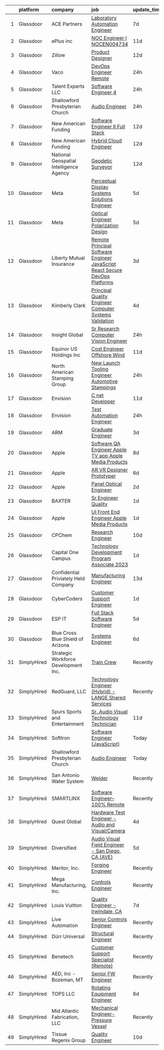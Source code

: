

|    | platform    | company                                 | job                                                                                                                                                                                                                                                                                                                                                                                                                                                                                                                                                                                                                                                                                                                                                                                                                                                                                                                                                                                                                                                                                                                                                                                                                                                                                                                                                                                                                                                                                                                                                                           | update_time   | location                    |
|---:|:------------|:----------------------------------------|:------------------------------------------------------------------------------------------------------------------------------------------------------------------------------------------------------------------------------------------------------------------------------------------------------------------------------------------------------------------------------------------------------------------------------------------------------------------------------------------------------------------------------------------------------------------------------------------------------------------------------------------------------------------------------------------------------------------------------------------------------------------------------------------------------------------------------------------------------------------------------------------------------------------------------------------------------------------------------------------------------------------------------------------------------------------------------------------------------------------------------------------------------------------------------------------------------------------------------------------------------------------------------------------------------------------------------------------------------------------------------------------------------------------------------------------------------------------------------------------------------------------------------------------------------------------------------|:--------------|:----------------------------|
|  1 | Glassdoor   | ACE Partners                            | [Laboratory Automation Engineer](https://www.glassdoor.com/partner/jobListing.htm?pos=103&ao=1110586&s=58&guid=0000018335bbcb1f9dcb62621eee1c95&src=GD_JOB_AD&t=SR&vt=w&ea=1&cs=1_e41ec116&cb=1663053843665&jobListingId=1008118432869&cpc=663B5FE45D73772E&jrtk=3-0-1gcqrniqlk26q801-1gcqrnir5ghpa800-652232bdc68f173f--6NYlbfkN0ByNdR6lR5vInkMqW9PARJ6PF3Zoox9TiDJ9pL5aH1Wos5x1GM2VbCIKGnz0RoNfDqlWyXl9LGI9vwy7gxCs_LLdZusVkGrclSH0xyfXqal5_2hd21Z0ElCXOdZhyIi92q-kwUtiUY8hyKzEHXsTKSBRur4iZIcq9xdPbnWPKb0U7JaaxMOGnqrz0ld5u-bNiMJnU5lJI0jY84KQMBmHXlRcjJRhHzKEtRXSLNA6q1XyF2IvrfeMi8xpXN_A1BXp_25_Z3c87I2_yU6IIyOThV6_U6rmXPgMUs7y3BUCmk-cMJ_9Bl7RD492B9wSpwIptueOt1vGF5XzgimXkoNZKixyywx6XZPaUBN3uZuKewrjScCX8ovZDEFu-ie6VvNmNL1pIrW63sECy_OeybU6iUbYkfu2ZrFa1MUVedoKATjhB9oSQH_wrgIvhEdLo9i-dbwfTAU5Bug0IWKBqUb4K7VX_PgPuobrKtJfcL09y8RtDQrmmYNrGMOa8bgZohtBItFJR9FlHKs88cf5E_MGIVo)                                                                                                                                                                                                                                                                                                                                                                                                                                                                                                                                                                                                                                                                                     | 7d            | Middlesex, NJ               |
|  2 | Glassdoor   | ePlus inc                               | [NOC Engineer I   NOCEN004734](https://www.glassdoor.com/partner/jobListing.htm?pos=113&ao=1110586&s=58&guid=0000018335bbcb1f9dcb62621eee1c95&src=GD_JOB_AD&t=SR&vt=w&ea=1&cs=1_fcfbced0&cb=1663053843666&jobListingId=1008111393625&cpc=B076152010A3B66C&jrtk=3-0-1gcqrniqlk26q801-1gcqrnir5ghpa800-e62d58807affaec6--6NYlbfkN0B4q5ZfxtiYuHthRCrlNTaH3IgnRrb9iipLWN6eJD-7mZ_ik5fnnuNKhefJl6Hd361zlzf3QU9X6UiejdtsDhHShDiU1BZUW5A5RytRO4Ps3aKSwP3ZX7mBv3DvFTX_OuAv4cDBlZjjgLh0-7ix2jL-GRLng5TzsR9jFJZu558b7uMIYjus-rx0hupQzSFmDW-J7hIQBeePDpkMaK6Xg2VEKQxUTnYxflAQYdA3X2QFASz34TX8LNhSWep08VQ-9cKFb-q3K5I64DI2mI-5OvIyOfLNV9XBcV0Lbn1EOVmTYeqMgq_9E5QB9g_p_qAtJRXHbSuWuBoBsDk4A5oZMFMVj6OVKOEQxqYuNJC-CYnQVpUOl39Eh8874_jKBWqd1npDbIG8ru_pNRWVpbBHq13GYGwnUOfVxPYPhr-rCowqnVXu1YWNoUAz2MFJOM1r9rHNneBUKzzToPTrX41M0g6kOX3xK_Z9Y-HR4jIIE_aMNATY09AQkqrOa7_GXTMCuhI56ZbhJ1qG-tYnnanrYZCwsoWQAc4uiG4%3D)                                                                                                                                                                                                                                                                                                                                                                                                                                                                                                                                                                                                                                                                         | 11d           | Remote                      |
|  3 | Glassdoor   | Zillow                                  | [Product Designer](https://www.glassdoor.com/partner/jobListing.htm?pos=116&ao=1110586&s=58&guid=0000018335bbcb1f9dcb62621eee1c95&src=GD_JOB_AD&t=SR&vt=w&cs=1_b7b40255&cb=1663053843666&jobListingId=1008105734825&cpc=3BA4CE39D5B5DEF5&jrtk=3-0-1gcqrniqlk26q801-1gcqrnir5ghpa800-923d093315a463c1--6NYlbfkN0ANMurRYyPEXg08u6OamUd1Mvhk-zhFSGYIZgoJR86UvYL2v6MoUqae-sD5DnU21vqzMUfcrlxXldGlpvZ_A9LcSbv7fieDI5Q_e0eCDabZQJSfXOKXU7HhyZwRBWFH68mW2QkyUBY-1UqPK4A2Y0SDj9Q6XtG2RXC_FvaVnw66ZkrTkUrVSK7ZsJN-wDGhv6sVcgbgIIbJOvA4JKSu-supYSpC0es6sz-BU8HjSrMBvlXy9g1wkjkrEhGetPay_UPkA5cfVqJCUOIJvfV0BwG8KsOPis2ZG0hdRHwItYB5ViB2ridkSpfP9KCWugw4H3eNnVwz45Qxd2uP5PvDoJpoUJMBpTTNrlSUmOcQXY5gbon8KmvMASDbF07Uzvo7dD0vivRTfzHRlk0nFC2z8GLHuaXlKwB6282eCCOzDBwxOGiuRH3eJd0v6x_MrH-w8nfeKQRG9XrhfWTRLB3Eivs-F0XE33wr2ZkP3w1sJy4O8zv0uHNw4IRisDhM_0ACwdhXhsor-SbGp6q5nH-DbsrRwNsfks9vkJxGNiJxllE6mG-TDBIQrd8BFE7mX36G0Zd5wObxgvb9b1ujsgRlqJCJiAsKI4n-M1jJHOTrKKWfWqvnqE1HO0A_Qm8Lz0EE_xn7B5cDnSH4jRecueVtkBXG9IWb-GH62NWpuUwCdJlv_7Q2GbCeALsO0zPhN4YRs-zAZFY8XfhyAaMjkeanxYK5KDn7QZVByKjD05hPDWwRP4LsOQB-fq8zwwoeW9oe9WArEKzYF8yjmUBrohpQe433XOI9of6ijPG_sFGOp1IOBUf9BwnHSOh37BNU6K7LTs86vOn21LAw-LXY-_lm3lzEKq7d_KdHtmCKESLCNzGgMO81y2UAoDWCwBjB3xjc0mM%3D)                                                                                                                                                                                                                                                                                                                          | 12d           | Remote                      |
|  4 | Glassdoor   | Vaco                                    | [DevOps Engineer   Remote](https://www.glassdoor.com/partner/jobListing.htm?pos=127&ao=1110586&s=58&guid=0000018335bbcb1f9dcb62621eee1c95&src=GD_JOB_AD&t=SR&vt=w&ea=1&cs=1_48f68ada&cb=1663053843667&jobListingId=1008135345031&cpc=47CFDC01B3F81FAC&jrtk=3-0-1gcqrniqlk26q801-1gcqrnir5ghpa800-240f319fa8ac49e7--6NYlbfkN0D_sybMACCpf9B-677oK5j6rPldVB6BlrVvFjO_o-GJZbzuF-qh4PxErFUqfUsv_6unsUlNO7O0NodHI5eF6VmYgBxFTnON0btWfo6lkYF-8AJ0Itfpl2WzrRHKtHLmTKWYr0vxBWy7012BdlNZhO-7diwADDTin00jUXpIX7a-Pmbm5ODQSekDUmSzZuwinfbBKD7MII05uYdlJhHkRdaom4kBDiwOrDFyYautvCk5tV7AdC_sbXB71MJvppwSyRN98t81-QyJDwURrNqP8XDgRYRwVjVQaXlbO1XyIMtoy4Qxl8W-Q67VGlw3_otJPLeZwKgEI10pzkfeSzCzNg4LtOmp215NtKRHnFrlooKL9u1r9ILxnzDrjEvJAm8Hh5b7DVzlshyJUrfRsxJZ_Vto5TTZc8WFGQArQqbWGIVLjsPW8T95jMJ5KFyNMv86hE2lPjOMFAbbald6R0ZV0sNJ2otCVKTU0TMnYHe8oQo4mVx8vEch2WWvdAoUBHjKqvHIKRoGanF6hAg2_ueu2Yh2y7MFm3Q77wa2hn3cVnnoYQ%3D%3D)                                                                                                                                                                                                                                                                                                                                                                                                                                                                                                                                                                                                                                                               | 24h           | Remote                      |
|  5 | Glassdoor   | Talent Experts LLC                      | [Software Engineer 4](https://www.glassdoor.com/partner/jobListing.htm?pos=102&ao=1110586&s=58&guid=0000018335bbcb1f9dcb62621eee1c95&src=GD_JOB_AD&t=SR&vt=w&ea=1&cs=1_a25d2ecc&cb=1663053843664&jobListingId=1008134167488&cpc=B6E9EE473EF69035&jrtk=3-0-1gcqrniqlk26q801-1gcqrnir5ghpa800-f55f5ec6684b3bd3--6NYlbfkN0APToHrk7ILONyRglvlT3LJMO76dZGJsKlG8WQjsY8CqzJJDeCOMXQiMmhBodGTpJyjRD408nbRL1nAF-JrrKFe6dmAiou0uVKK70dHZgl8aRe7WxONW7Y4yeoV-VHBwaTYmMWQmYA_E9wqFRZ-hqeLnY-swB7yhtcE4L0kPc93NFHeimL-fPu1GrgmBSoJ39u6FGqpHZ4PoW0RXxGSUM2K6tWxYAQK31s7JoshIMhKC3QE3jLhcSgvlZT1PbpcqsDIDLkKNf71crmD2KmuYZolqzn0HyJzAPE2I91G21U9J4zsxrv_6PntE-ZGHYrEtEMZByvYHuQOjxXI-02y7jXew19t-J1_BvoI6r_9rwRuiliq0ZD3Nokly-rIibygeFVg5DhilENyRyP_Z1u1JS_kji_XjnA_WLpmUI51b--efhATEqpCR6L-Wgsmbfx1XOBdqbfvzLQoVrJJ-v-VzxZxXWtEcBnx_KoM55DSXWXhepfBEIIkzpbxczXCAzoSUgIKcbIZXMf7Mw%3D%3D)                                                                                                                                                                                                                                                                                                                                                                                                                                                                                                                                                                                                                                                                                                    | 24h           | San Diego, CA               |
|  6 | Glassdoor   | Shallowford Presbyterian Church         | [Audio Engineer](https://www.glassdoor.com/partner/jobListing.htm?pos=105&ao=1110586&s=58&guid=0000018335bbcb1f9dcb62621eee1c95&src=GD_JOB_AD&t=SR&vt=w&ea=1&cs=1_3ef6d462&cb=1663053843665&jobListingId=1008134531287&cpc=9EDA28EADF1DF7F0&jrtk=3-0-1gcqrniqlk26q801-1gcqrnir5ghpa800-b53b58c5e47087b6--6NYlbfkN0BHIfC1zsKGIu0R3teaIu8liT7fbRNLaQeDQfcPJweUKxynNxS1I3QA32w3yfAT5RMl-Lax2ouqDgbmOdTchXuUAFmeDt8Kz7bT8yvklAohdNG00KaatpXM6W_Bi7HNKIY6twU95T32kIIHmn7GwsqzGCaxtUAcMvlYmObcO74SCo9NoYBKzyWKIqKJ-g5C5X2fyfTnhpUNTcQehh9nsmIpuyuuxq3PgYn9k9wJ_BWaVAieRYUL7lpkQ9epAIM_FYrMKSEnNrcFUFJ54TFZ7oUOlvtfiU4ZdPq0ZBExqcv5vl0VFLcpN6KlhADaWeGm11JFxcOBHYGMgSJar_gc_ebVnCNb4WyCaj6txtzRVOsUoRIsM4qHCnNV_vBCgt2BMLCwe3qvfXJw5YC1Tv9wCA9zNixI1SCfX3GBMGnfKE3EertlZesPaf4nkUxqW2Yqsyu4PixIZKwEbIK38qQC7jp_1TBWLd2ly7z4AToxXxBAxEeItQN7gxqkH6nKI9GCenc78wqFkpS8yg%3D%3D)                                                                                                                                                                                                                                                                                                                                                                                                                                                                                                                                                                                                                                                                                                         | 24h           | Atlanta, GA                 |
|  7 | Glassdoor   | New American Funding                    | [Software Engineer II  Full Stack ](https://www.glassdoor.com/partner/jobListing.htm?pos=122&ao=1110586&s=58&guid=0000018335bbcb1f9dcb62621eee1c95&src=GD_JOB_AD&t=SR&vt=w&ea=1&cs=1_4388626b&cb=1663053843666&jobListingId=1008106978703&cpc=654405A9B1E0A9F5&jrtk=3-0-1gcqrniqlk26q801-1gcqrnir5ghpa800-459ebf586bad6166--6NYlbfkN0C2BFb7Ub2YUp4strrym9V3pWtjyRKtgHKt_kMzkewmGGJEved23y_kY-GSZp2akmMMWHLFtHuVRvSngsgt9YiAbdcJxOBd3w7DhU5BLRrlC6r0QSUmmPlV_SSYrEU8SCUe5I1SQPe-u20ZNe3xL1SeHYHSvXnDuEFQLhWJXN7Y0JMMVjq-wyKZIJDUwPp5QykBAza1p-OM0F8OB8BlMLq0LvhRr_d5CwQhu7K9VdhizZ3BR0u5lHyP3TtxDf5Wq4_YFNbuFeDZGh_tStDF_20-28Sv4JdgAD5h83OJIpxcPBYE88Grri5XEjrLPBVR56DKOOSPlnWrHKvDD4C83D-Yy3uaOEm0piidPBSuio1VXouc06COog8l1nuDA0lE9xQCue1KtcWXz5elfKTNA_tF5tVa1NEcRE0I-doYUmKJdljJr48Yt2gdf-x2GZ8SRriOPNzWQwlXhuQt6TWpji9OcB72zq7I5dZg9JE8YCEP5AMlnkQ821_f5i-FTXUujS3T-wQJpj-1BQ%3D%3D)                                                                                                                                                                                                                                                                                                                                                                                                                                                                                                                                                                                                                                                                                      | 12d           | Remote                      |
|  8 | Glassdoor   | New American Funding                    | [Hybrid Cloud Engineer](https://www.glassdoor.com/partner/jobListing.htm?pos=121&ao=1110586&s=58&guid=0000018335bbcb1f9dcb62621eee1c95&src=GD_JOB_AD&t=SR&vt=w&ea=1&cs=1_6574e058&cb=1663053843666&jobListingId=1008106964377&cpc=2CAED5C921A5F994&jrtk=3-0-1gcqrniqlk26q801-1gcqrnir5ghpa800-88cc21af0456e4a9--6NYlbfkN0C2BFb7Ub2YUp4strrym9V3pWtjyRKtgHKt_kMzkewmGGJEved23y_kY-GSZp2akmMwsseQzAReKnpbhHzyLnerRqCxRIJZiZu5TNKwi9Qv7ckEg_sF9j9sLJnbzjVbXD8IWxogWbNmZbxzqNDrCbiRhJPrEGxAO-sZHrkv0qFZ_4IV49R2oRSw_vrs-YrkjJO9P0TKggYqT_p_kMsk-sBbCxE5LMCLFWrgSWGGJIR-BEIcNfEk-MQX4ZxxP2UVT2jhe2WJNm9GQ-CurdLLehxYzj8VTYe5P2yczBfQtOsBXM93Lb3fXi0_W7Q_49eWMqbUe0QdWKvrUoY84lfxdGn0MhCLleObOne1MV76EC4sGBaiQHxkeGZBe6a7TjYdkB2o5RtOYYcGJN_W9dBtf7fL9kyKA5QejAy_j2Z0x7qxgMPpFqrmyGbciS5YEFXtFiRZxjCJY8JP9VbSiku3--hsWrbLyozZDyPDA42bLtgsCCgmwEMJQW5s0sZ3AYl4IVA%3D)                                                                                                                                                                                                                                                                                                                                                                                                                                                                                                                                                                                                                                                                                                                | 12d           | Remote                      |
|  9 | Glassdoor   | National Geospatial Intelligence Agency | [Geodetic Surveyor](https://www.glassdoor.com/partner/jobListing.htm?pos=106&ao=1110586&s=58&guid=0000018335bbcb1f9dcb62621eee1c95&src=GD_JOB_AD&t=SR&vt=w&cs=1_49d2eb6f&cb=1663053843665&jobListingId=1008105862411&cpc=AB6E7ED505984E67&jrtk=3-0-1gcqrniqlk26q801-1gcqrnir5ghpa800-a22b6bb25266de0b--6NYlbfkN0DV4VMfmBJI2fADxaSmO4APG19pQrP8HAfsIrAnoAIqcE_rNq7i6_LcOkQ9cOCbeF5cRvZfs5Va6AMvw6H6hQ6plovguo91NVvucUQRddPzmIh5AUUQfXGaPVqHDrkmifU2xsMijZ_iCLlw4zmxSdKITrUlZUJKPFpqU8W-Fn6ODe87w954FExzqpiL1UyFOFTBd-p6wBzzr6SqcXinQO9W10UhHe5PiNU47aHiiLDangzYvc6P7BD77FqpGguWMh4oIqhhUw1Uq8_nxeC287ZbWEFXD6nEYDrLFaYOJ8e0OjrJHJmsr-L5dfdPzpUoIqZ4zjSKZ3rvrPlpn5xCfl_YtaesKwCfVZhgGWVuB3BjxtE7QV3A-fmVxZTPPfd4DPwafSnf1YlsObRw-g8EUhexe9oZGSlWeXn9EEANnuN59gCoZRPql0uGxbg4B3e-3Jj6iODz-kc8Y0NHyUlIWECXPGmwM9ic533UBqjEieyci0Pc-cVFPMB3mlffxRxjJBS81d7KgCPDPQ%3D%3D)                                                                                                                                                                                                                                                                                                                                                                                                                                                                                                                                                                                                                                                                                                           | 12d           | Saint Louis, MO             |
| 10 | Glassdoor   | Meta                                    | [Perceptual Display   Systems Solutions Engineer](https://www.glassdoor.com/partner/jobListing.htm?pos=115&ao=1110586&s=58&guid=0000018335bbcb1f9dcb62621eee1c95&src=GD_JOB_AD&t=SR&vt=w&cs=1_022af833&cb=1663053843666&jobListingId=1008123412105&cpc=444700D72F2ECBCE&jrtk=3-0-1gcqrniqlk26q801-1gcqrnir5ghpa800-c84d6e18566ff2f4--6NYlbfkN0DYl4UJW4r1Vl7FEn6T9F-rD9lpC-0oMJVSiWjK_MGUd8e8cHXcpv6KPyjLHZEfqkVogC66cl0Kf18LneGR-Ux-08AZIU7OH4DGBBrMpCkT7-IS1QwZ1w2z-8NyYYzJ_rRkOa2qCAbwffSXbta5-YWC_tFtZFCnZbI89YZBv12QPzkuUCZ_Fn5qnO0whWHyrHpqDLqxAZYJ4c7ndZkCrHnHEfG4l-zKJaDXqvhD9tsxuheOSlYeJKZSV9f8ZvvzqWJz5RdBNRdWuhrqFrt-8d0m2-k5intYIxsUKoZyTNGr9jucK5e5PG8VhtgMxy3mvAK5KRFdQ9SEawRqj4GEAEcGHLL9H8B-DCdsOobFCamHF6Q-NMT59b-XYiGCtc6cMc4bf2InApS8SNLpviuQKF4h7-b93X_gF2rlErWyhm10hQd9HUw1ZXZp3pnhdig0N216-McTXZsm3hGLXEffJzi4kxLa2N_lATbQP2_lhXjWEIoH4PC3JCshxRcIzJ1vR8Oz9KypsyYM39OkIolJI-DQ2nwS1c4V0UkHwy-loHkX9hl7hfjZlBP6mHqGew-iyMZbdo2DIF2L8Ac19JVTIORzUTJ76_uX186HXazpIE1L68BETt0JNY6c6nUCfALsS-s1cNvIZTox_bGsUkDHumDZVqmINv-Z9X9Ji3X6ArCqMAsFTdI1i6FwDCB5MmoKvU5cDNIsUk40gGn24nQ2zVuQB_e0wntIyCBByy25fpZvOtnaxxIeATYdjhNEgR_BeNS46Ph041LQVNponD8u7pr2wshwV2u1dbsMVq-3LYeX1ihckQDtWCM6N8zVDkktc953lLTNRfIotYz14EmY3RO1GMmriNtcyivoIIWQ_m22qfTjQoRs0HMTh_RpEfnKvWS8oRj7OhLSGlT7O5xVgXZQ1igX4l_YypIDtfe7wedWpatVDUVxmH6Ag7yBTRqPai-dHYvZA89-7kxzMBkR2JJ2TOw_2bDTFuHpDtA5rV9zQU-VaURrHlCSAADM5yIJdMJHqbKpwdo9KoKat53wXS58AHXP1SinVMzB8t-vPmhjwZhJrLC_Hk67_pRCINdUSUg%3D)                                                                                           | 5d            | Redmond, WA                 |
| 11 | Glassdoor   | Meta                                    | [Optical Engineer   Polarization Design](https://www.glassdoor.com/partner/jobListing.htm?pos=112&ao=1110586&s=58&guid=0000018335bbcb1f9dcb62621eee1c95&src=GD_JOB_AD&t=SR&vt=w&cs=1_e45610fa&cb=1663053843665&jobListingId=1008124635623&cpc=F583A5AE0DDDFE3A&jrtk=3-0-1gcqrniqlk26q801-1gcqrnir5ghpa800-ea555e5c1bbaf5b2--6NYlbfkN0DYl4UJW4r1Vl7FEn6T9F-rD9lpC-0oMJVSiWjK_MGUd8e8cHXcpv6KPyjLHZEfqkWDJ-rd2ECtM1e4tNc4kUWUrfZ6Rs2gvZ6mGEtRh1i7_XPpiR_KvJ7F3lCN1FxWaidqWdXHR490vLbFCvla3wZtdAThktYa75BMbzh2A3sbqVtWNulb84IvaIhqbeG62v05atPJqiPo4j1TkhtuOxpskww6Ut3Iw92oLkVFEPLN7Ij-maPQyX8TM4GB865kqWFjnyY8NQQ5WG1DY7NcLknWZLlGDbKFkLPZu1h--NpekZ36GhCwMbUBkN_9aAqKLLZEARYtkEM3vfy-Q1aAr6F5tzLmyuoKCx9QBJD8W9ueCHArgjtcj8opYitf5RbgybIk3orBe_MUHfL5Z-VJn0hkZVJc53DDYTeYCGvBzpiq47Gt7F1USQ3XEx3aZpOp1B_MNq9sg4qhKYjQRgqSf7bJp9DJEMIA6Cms53eLKgQPFMR0Ci-bGeQoHPIijuZP_j7TpyC-Vs_ezkmAXtzUjg9vKMS7c_RIKPRSzgVSxD1TkO_mlfRnIhgtYeOW_IpV3gVANEtiMH2ron1QKMl0FawTDoAGAdarzRVW1rVRQfJrPijvjtUga0qYa7IrJg1tQqb8iz1nQJ2HiG1KiTer2lYQA2D6Efaa6tLFzsqsl6RFPB6TmwW4pEJdrr4gB-dib9lDs8SatyvlftDqAVpHojqIJFpq3KY-Wy_LBihPUBAFg3aOAjUOn7OTnixG_DcZDM7cGQ0RQ0LlMy9BRuC1aGBoGtii_Vs5xGPFPHLiALOAR2is2xXTE_25LnNEEyi2X_OgiDQWf3c4g2PCFEtGKqeeOnszVXZiVj1ShlKRbVPlo762dBS7CUYg6lHhPsjZSb5fNXeZcX3HE10MO09hCyZKUo9vPKV9lO96AfGxn5OMPGywMewlKJP_VKfIpGzNj1eA2A50Mvg6EDWgulr44eqe4Zu3AlzlAUymOxEuhVgXWHeegPsk4FRGlPUebQpUUZc34lR7icyY9AiLn6dFETJnj3NMHAy9JxbZQgiH1GpLlaiO8uM0xrq9JNTg_tEVK8o%3D)                                                                                                    | 5d            | Denver, CO                  |
| 12 | Glassdoor   | Liberty Mutual Insurance                | [Remote Principal Software Engineer  JavaScript React   Secure DevOps Platforms](https://www.glassdoor.com/partner/jobListing.htm?pos=108&ao=1110586&s=58&guid=0000018335bbcb1f9dcb62621eee1c95&src=GD_JOB_AD&t=SR&vt=w&cs=1_2dce9b0e&cb=1663053843665&jobListingId=1008129949426&cpc=9C938E8DE9AD6C02&jrtk=3-0-1gcqrniqlk26q801-1gcqrnir5ghpa800-f88b8e3a1b34a689--6NYlbfkN0D19kSVUiNzG2UWy1lRGehFMusHrHGUl8ru40ax50wmt7DArby_x8vsKPea1Au2d2T1zZFDcLe-8ZJH6WDicFQJkV95j-HyPB1ppUnEfvFm21enJkbecBLfL3KlibtweKGRVl1rBtTlHFU4gNFmxacXI5AUEetS_XTg-D35u-F5BWOyHr02q2DgUOAoWnoxP5CzksRWQ9D7AF-xfQaUQ1ybHAh4QeIiTIDIp27zhZcDpOmJ4ruLC233FsjPUUzx_YdojiO0qjEiwXXUTg1g6Z4oaR_mFPFo1JanvTTkrlAMztqgWKU7D1GhuU0hK3ML7VH3idJ7eE6NSozThCWSBs3Ucl6WDbn8c7kRwSDy62njj0etrk8j3bOGp03MOxONzQ-je4j3YX-i-sRLQoFtq58AL2hdPVBVFNzoW4K3sPBTnYT6h-65O6xz5ryk5_Rvmnv_8m2zl6jcNDbOa4iLEhpqqmyWArLecLOD0rYsHHtDXYT83hQScUrjdfHomaClMoWioJSZngJ-f2_oDADIYGo5nXWonmYqeYRBe_r-cFa1FjF1sSsA0BFEepwxCQVNn97FkKMRmh2GRhj-wK1hz0dTzXIz6mrD2M68RoDU0qmhhuYeJCVz1n5IOE2KRG4RKE_p9zRCIETNiWg8Dm7buT1uzoXkWlY3YKrD80NHdNdfmYT5co831X3mNKhPq_8KufdtpH5RiJ79L9_iRDkU-Xxi)                                                                                                                                                                                                                                                                                                                                                                                                                                          | 3d            | Portsmouth, NH              |
| 13 | Glassdoor   | Kimberly Clark                          | [Principal Quality Engineer  Computer Systems Validation](https://www.glassdoor.com/partner/jobListing.htm?pos=119&ao=1110586&s=58&guid=0000018335bbcb1f9dcb62621eee1c95&src=GD_JOB_AD&t=SR&vt=w&cs=1_174f2759&cb=1663053843666&jobListingId=1008125925068&cpc=AC285F3A3ECA6BB0&jrtk=3-0-1gcqrniqlk26q801-1gcqrnir5ghpa800-add4f233ba14fb5e--6NYlbfkN0Dig86G4ktrN90rJm4FEtHzKKttloEdrrFpX9HG6zKuQMw8TKMslLlcjrUNjEIzfmohqkXJSELbT1zc6VMeHLU-4mmTq7clEzb_xcsEPqDCgOeLt50UcKnF7SaXq6-ydstwlzkKkSppIt7YX1JBcnCR1qHWrqDs-1i0AOFO0zxCqoP2mNFcsp7bvOcBoCK_UxkzIkmHakJBRYdxPgeh7C5gg9gMl5cN8KAs3nI_lWT4qxwisp9RP6o7MnLQ6n3voxo5UOlbbNoWNkrBeCqMBblOZ9UELHEXo6gqAjlBlRDMnZATSUXTMqvehYM8E-WfvmcKKN5AQpFD8zmArXzGjCrYTTw6vH8ldXR16vmq8NkOkA94zrwEVeJAKHXnOZqfTCDwQ22vPA7AIo0-o73Vs5Vf2yF6Va0OeTwmeOkCeA-082PE00A4-eCubiiBIA5riLgwazmhvWadZj49Al1cQ9J5MmNp3WWC-CcqY7zzm3Pg8AyGavOjM3bLgd5-NHAVpstcsoA1bngbOUsogxp9LgHfGWtkBUrY61mms824wqK0cpVB24L99sIWx66thEoH_xG3nSSi8jMj6RZIuyb16WTKe3YDEt1970oq5gK-j8bp8JYQig9jyRKZynjIZXbM0H9tr1T3fwdiYwkGKGiKPxqilKWXykd9c8PqILiUQZHOFLWmRy_QZJOJclNlOZAE-4UDFxQlR9txXk9jJAF6rw_B-3N6Wfzdm8246qQ5-BKfkzAPJN8ed2VXDhlEnX6NA3cQ4TTZWFOxJa6XQ5gjOvzzZHpbNvPoZGv5m_MC0yCDoD0wlySGGpxc-7P-G1ibKgKHnkH52-YsGpyRosFePF6WfCBTFT_w3i0HTxxj8pc3LtcbtXpdNpyeKuBDLtnM_35ibv__IOU-t4hbEfMwCaprMMj1-W1_9vRhED9Tij1wIeGa3x5NmhwptaIfSCE2g-Nf868Jp4ufDxdE45Tlec7RcAAynb6jCZSf9ZGwjJn1ey6377xLfxxwjOsvY9N6sGS411UMAGjLnAZLGLX1voU_qwrZ9r5_luGRJ4z4-5Z648MVY72VlCqArb6yp49tIjVpGI5SfCqFYFx8AX4wN1fNyJ21qMWMCsDfs_KxsIbvTVoCRMTJj8TfCi4_xg6hKcFy_TmLIPOquTD1lPfc1QTn) | 4d            | Remote                      |
| 14 | Glassdoor   | Insight Global                          | [Sr  Research Computer Vision Engineer](https://www.glassdoor.com/partner/jobListing.htm?pos=110&ao=1110586&s=58&guid=0000018335bbcb1f9dcb62621eee1c95&src=GD_JOB_AD&t=SR&vt=w&ea=1&cs=1_108b2674&cb=1663053843665&jobListingId=1008134108382&cpc=632C08DE5A4EA969&jrtk=3-0-1gcqrniqlk26q801-1gcqrnir5ghpa800-2f006601353cdf44--6NYlbfkN0BKkHZu3wF05EeDimN_p6sYpKCMArvwa95YdH7UpkaBCobj99dZAfyuabIV-dEThHVFsWBezjicE-xWsC-8TaRke9JlrwctPksQKhgI3j7T_fa5FclulHOVYw78hH2NLCq4Og8xPlTd7cREtpHHpqrYm2NnFHegEKyDTjZj_Qj5crX4rwcWTTHYgqvnR990_1kY17gRMKs3JVoii7sCUS5ZnoNo2DZ3sKwlIyuGAem1O9A7EimocdZxKbV23pZQaM3gXWnkJ_fpUlmQjb5VTFNE_ri8OCEW2MobaAHrXps4-9poZbFzoYdxP34SMj_21g-wa236MWF0IOLdc1_9YYJEfejKa2hp7SvvpZeqgWZZdE5Yqk_uXZKS7WuJdWB_3-Y7Ycyccgm9HNfdE6aZZFJaTh6uJeUr8aOFwo5HcW7QVQSKTQCG1KSr2jlGKzzvkdf4FygoumF7WOxSq4UzQMTjNPHFb2zPudMhou-Aaf8cv1xKp-0RqfrssTuf8sz9JoVfaivGX2IBdpX2xBsLhAL6)                                                                                                                                                                                                                                                                                                                                                                                                                                                                                                                                                                                                                                                                              | 24h           | Milpitas, CA                |
| 15 | Glassdoor   | Equinor US Holdings Inc                 | [Cost Engineer  Offshore Wind](https://www.glassdoor.com/partner/jobListing.htm?pos=101&ao=1110586&s=58&guid=0000018335bbcb1f9dcb62621eee1c95&src=GD_JOB_AD&t=SR&vt=w&cs=1_6c50ae9c&cb=1663053843664&jobListingId=1008111317809&cpc=D1CBE86395A4E5A8&jrtk=3-0-1gcqrniqlk26q801-1gcqrnir5ghpa800-7b293042f945d792--6NYlbfkN0BlkaGoolSzreTGnnVP3nHf4jqpzqQ2ZdTEUjpG826sDQwotBQSl9tbPeet8uxgt_gWqAzOT7jFRKSgYCbEySFl-LnlbTgsrfYdnVmJckkS34gE802a8xsPxM4ICWpVmIbnF8gEgplqCSqkA-Ptytdi_cADiSxwWfbdNjoD4-j5wIZLaC4vsqPPdhuuvK0HCUHXCuJFUZqsL5ol9zOzd_GMe3iY4bIFk6iGVo_FZc-9nChJQ3QYdOJqCUJIgm9O3789RROqGnyPZb-gtyBp2o77kGpkpeslI2MeUAYwp1HzC11kPyzJvxHlT6l6tM7xxT4Rc0JZkBEW8AGQHG8x3mkdBAtYfwXdEwMc_JaGxVAmA75K25VWs_1calyrPCHqepubZJqysX5pMlR149qEZeeoKNGCAsQYu5eOFc1EgOfzSBa98Sw0oeBevQciQG5xJpLDlaFSELkPchcEWwuKvF6Cz6IEeV2jbax2O8JigSLyvnFjGWtmBiKI8CAXzMgPvBZFFDn0hXPH6xe85Ie2cvYzQhCmcZD37ef-eOH7VsxcTUHowUamKjPcxrDAmji1PtIY-2VENmMODXcMUiLYJpFLQalQnjV27mKmhjX65D5uj4yCbOX4mvexst8kzZw4hTpj7ZgznW7CeCvBtIG-4yfCDnvkUuIAPLO66T54fGg40m5I_eic1R1OIoFufLCw2A-p16SFzLQDXA%3D%3D)                                                                                                                                                                                                                                                                                                                                                                                                                                                                                                | 11d           | Stamford, NY                |
| 16 | Glassdoor   | North American Stamping Group           | [New Launch Tooling Engineer   Automotive Stampings](https://www.glassdoor.com/partner/jobListing.htm?pos=104&ao=1110586&s=58&guid=0000018335bbcb1f9dcb62621eee1c95&src=GD_JOB_AD&t=SR&vt=w&ea=1&cs=1_7684fef2&cb=1663053843665&jobListingId=1008134107774&cpc=A1F772DE77098288&jrtk=3-0-1gcqrniqlk26q801-1gcqrnir5ghpa800-448e11a8beacaf92--6NYlbfkN0BrZwbNjkBftDyWfpU-or6laaZkmTOuvscU_oOoWhyaExB-SgBr1hMD5zTkotvnid3vCbq_zf0oLYM76W1edx2C4UrsJ9Y0YfWisaAHK0cvY449FjIYM2LnmjtcuajN3hmUW-XrzmH-v7cqPudkWyqJBiMWbxhOxdTttVKIM52Q07n1LuAOWNc1T5nvrCw5BPHiMstJhFilJtp6E_4X102suHX78eORHmP961NsIKHZ_T90kf7s-2v-hdFYhw5FZ44DSKNBsolNFdst8oxUvT4QMY4xTFFcQCw-qKjrBYqGSgPmRJg0yLySWdyR7WFER3UH7Xo5KgExl3rHL7uaypZdiW4ey7o-ViitFFF5yhTFZgVGi0bpPNqi1ANwlZkMxlaATxURv_WnSMXN8Ku8fnIAuD1qeK7w15UQAP31ZgVcQ0rZ5Gc4wUnk5SYtLfslv2aFzxog3C15BSeuEzkoz-ljscVWfOOn2XH51qYDM0j5N1ZQ_bToDbveumwgoHcqvh7L5QN6ODfVewyvrG7DpIpM06KQw5I1bfqIkFJapffvlU7AMp-e4EkfGgDD_aFu_m8%3D)                                                                                                                                                                                                                                                                                                                                                                                                                                                                                                                                                                                                                   | 24h           | Portland, TN                |
| 17 | Glassdoor   | Envision                                | [C  net Developer](https://www.glassdoor.com/partner/jobListing.htm?pos=128&ao=1110586&s=58&guid=0000018335bbcb1f9dcb62621eee1c95&src=GD_JOB_AD&t=SR&vt=w&cs=1_955f7065&cb=1663053843667&jobListingId=1008112668926&cpc=3BA4CE39D5B5DEF5&jrtk=3-0-1gcqrniqlk26q801-1gcqrnir5ghpa800-7afddf9163a6e9ac--6NYlbfkN0A13XXEAKoVsy1UjAxA2tJa37vkRdGHJdX4gYp8IY3tTmYzW1bJSme2hYNNXIkltTYtBW8i1a7w7PPCznTSuhLy_8_jNrGJJ04ieQFjJ9AIqunSQGCW_xZDiSlYk6Zfo7V2TuUIJ8nyC5vB7vh8Skk3GteUCLtl8_L864IIyT_QzlWx16ik2TJgUyhGz6J6qSiL3FGJZDsZN7azsaI8Sa34-Ptw3HuGMvkvLyZ2xS1QXj9rn_JKK-bIZmneUCV6ka-IOzLzP59ICKx1V9ddkF2y2CEjnXQ14BmVgvDyjC9zfseQhtOA3HUx62iU1-cR9x0ankNDZVCWroIMLsfwDOHfddTfRnsAeVVAhxeYS3_eZWe0q9YwENDbwpGV66GgpmEBRmKOi028CF9mz-kBpK65vtJyAT2iPnJLYzrgTgplz_wWoTS7wFWr3WyFT7FjtkEZPDByI9onWLX578aI0_ceeDsXubfxfTXmHJ0S4MIAezdXMEGzDjNYSif9la81gCPL2J6xgeUwafE5pl72pYmxTBuSHMgR_I2ZL5Y07xXheAuC6pDrxXyLSTZ1_GMbcOByEKTNp_qTLA%3D%3D)                                                                                                                                                                                                                                                                                                                                                                                                                                                                                                                                                                                                                                            | 11d           | Remote                      |
| 18 | Glassdoor   | Envision                                | [Test Automation Engineer](https://www.glassdoor.com/partner/jobListing.htm?pos=124&ao=1110586&s=58&guid=0000018335bbcb1f9dcb62621eee1c95&src=GD_JOB_AD&t=SR&vt=w&ea=1&cs=1_5d220038&cb=1663053843667&jobListingId=1008135544619&cpc=FB7E4A1762AE5BEC&jrtk=3-0-1gcqrniqlk26q801-1gcqrnir5ghpa800-3126f92acc3219cb--6NYlbfkN0A13XXEAKoVsy1UjAxA2tJa37vkRdGHJdX4gYp8IY3tTmYzW1bJSme2hYNNXIkltTYmaCY8rsX5frz6yUrX1Maq184c8KCje0GpiKqdtsZx28IIcJ9xGqjKlnbb-kLYYP7_EMgIO-SV4yY1wrArg2Dc3kKqJiF12BqHDGFed1rzKsUgkobc5e65OpDcEbhuKS2BQpk_7ExErG8uIzKSG9IH0Ejv3r6KC9wUpl1tNl6MO24nh8ZfTSNQLoBsduVHtZQVZB2CTzbqLyIAWYJz8PLXQD7YXKcdXQL_lVFX7y2du96alR_wSuO2c6xmgsFYqB0fx6YCDd6kOQdJ4DfBOyY5qimTbqSWUk76g6nwOOW_0XRgGcmxZ8F_-BARzAXX6Nv2O4W7qnCeVI69at0rTNDxRN7kJrMrtLjgGdoxfmjtI_kznuwWTCx4n4TrE3JY5S-5VUcuWUnvWdSt0ZR8VRUTyLYqW_-XaXhfrXT98QSRJx8yWYDbra5GPXmlIRgz3yi5nDjiPD2mdrkT2C2Wb75_pTkVdgizyAlrT0KBDtQz4vvXyVW24YCBZ53PqqX82giavYaun_D68knGO-zdB52n)                                                                                                                                                                                                                                                                                                                                                                                                                                                                                                                                                                                                                           | 24h           | Phoenix, AZ                 |
| 19 | Glassdoor   | ARM                                     | [Graduate Engineer](https://www.glassdoor.com/partner/jobListing.htm?pos=111&ao=1110586&s=58&guid=0000018335bbcb1f9dcb62621eee1c95&src=GD_JOB_AD&t=SR&vt=w&cs=1_334086b4&cb=1663053843665&jobListingId=1008128661698&cpc=155EB9D5185558AF&jrtk=3-0-1gcqrniqlk26q801-1gcqrnir5ghpa800-154a789392ba8a1d--6NYlbfkN0BgJnowPS_nFa6JvbNw1Ud-JjG_6nenis8YkFjCtkUlxoHXLw2_bm5yT8xmAj-JAcWZBQaaUAcumI_8r6Bi6vdF-jtBBxuNPQg0VQM2GYBm9-uAJeHYxh0DikOvx6WGKm92edR_hHG2EfAE3VEVrRjxxPbmAEHFAynlfAS5tCq2Bxp4t247ymxrue2Yo4V91KAmOQ8xrkP-acvK6VHVp6ZIc7FBLMi-65T_hEGrx5kC4dVYlrvkAyDpnprYotQtJupNUhFhOvshFaG98vU2_n5aIlyZ4rWP29j7jbMU4qlMbtIbyFPQHZzDH1_Fto3PiEwLOF8nHxXTBMLkJf_E5O-iI7NsVvq5D7Zmiv30-6FY7Pjljdk1GShYGICSEWuxwO11ghQoqRuhOqKmW5Bq1gASeu5n79D_V7ubuR-kVM7LiQEHKZoedUkoF6wE1qItQKc%3D)                                                                                                                                                                                                                                                                                                                                                                                                                                                                                                                                                                                                                                                                                                                                                                                         | 3d            | Austin, TX                  |
| 20 | Glassdoor   | Apple                                   | [Software QA Engineer   Apple TV app  Apple Media Products ](https://www.glassdoor.com/partner/jobListing.htm?pos=126&ao=1110586&s=58&guid=0000018335bbcb1f9dcb62621eee1c95&src=GD_JOB_AD&t=SR&vt=w&cs=1_5fe3927a&cb=1663053843667&jobListingId=1008117423122&cpc=334ABAF5D42DC775&jrtk=3-0-1gcqrniqlk26q801-1gcqrnir5ghpa800-9ea0e5a6f70962d4--6NYlbfkN0BvKrLyj5gPmtZO9T8euul8TCxuuKNOtzRJOomxnwSEodTz2Bc-sPZlC5mDe-NOaJhaZKk2YD_gp3wm5Fl0vbz_qQlWYlFDd_0G6zcOYBV9tGm1AghXGgl5haJ4iVQnwUFrEY1VR56fzmW3iexKTZN1PwtKIHkHCRPEaU80PE8KxtO4JUFTqsGhRy_p2ytAs6itTwo0NKYPWBvlKzdWPA2lLN4BVyFO6fBdJcb5lZD0JTJ0-ewbUxjrIRq-ptH3s8XdR1zac8YqLZ9hwifRKazjhRkgvzypETq76Dil72Q1bEi9rLhranXmStBO2gnoyDQ3cJBQY2Y28DkTnwVGWZAERXPI3SlXB0NrqteL0B5F_rPily7vOmv-sqUaE-KM08I7h0kz0QfbtJRKJ3qYS-uRWFxzOaJlcFD4LiKHfDQQe9FCpgbcNiHkSpdn_igvXeMABjdMrm7pSeByfVRVhBMYfuD-Q3VAjlJuQLBWbAKH4vpbGuPx-0he3gCpAg4qgWkazP5HClF1t-cecgsaO-6WVxX_ncTlf1fNBJ_nkv9rrG7rF249yE15_9e3rgst8IWvz3QHI1afg6VsCV9gThwCssASReXPoJ0EqcZatgHp5aAS5va2cPz9so270nFIVSDKYDaE5haJd5PJInDT6pIs7oHtqADc-Re3hu4Of650Y4G3qYoCiLW_rubD-nqy-QWYwuIqXMXrtvg4mX-Buxj5sqnHMUoc_9iXOlinn28wKa4YpSNmSyZic92rG9CF_4pCPOIV7ZerMp8m_zUPWhCjZAc7o6b6b4rXbFMe-wgk0NJQXVLEG51efkZUsesSLFoIYyjnX3pKH0WuPbd5gxqjQpdohzNgL36q1wFmF4i1ObS-957Z3B9V1Qqy9xyZofVll2j0PfEb5gnnjfoWmIOg2CMz6WdTDGkgmyOJv6lLreyAUHkhNxcqmktjQryOgVIWpBSICPOvS8B6_K0dySimGJWDQZo4CmacRbC_briDtY9Zzt-_KeLl)                                                                                                                                                              | 8d            | San Diego, CA               |
| 21 | Glassdoor   | Apple                                   | [AR VR Designer Prototyper](https://www.glassdoor.com/partner/jobListing.htm?pos=125&ao=1110586&s=58&guid=0000018335bbcb1f9dcb62621eee1c95&src=GD_JOB_AD&t=SR&vt=w&cs=1_680ffd16&cb=1663053843667&jobListingId=1008121811237&cpc=AC285F3A3ECA6BB0&jrtk=3-0-1gcqrniqlk26q801-1gcqrnir5ghpa800-25e1f6d6a4bbfa4f--6NYlbfkN0BvKrLyj5gPmtZO9T8euul8TCxuuKNOtzRJOomxnwSEodTz2Bc-sPZlbtkML8D-m4ot1-tb3wlQZoINxt8l3yD5ziewJbW1_hIKgA0ZyCIP3IrC6zmwJLk7y14gJD-b6wNSbRfdCdh1fmiIRJzvj7R9DKO1-OIy8qvvp6dLIJw2hKJjJfD1YsM11TkL0HrrVuyF-SowWfZjbuEB8u65-oh6_WqvhR4vo45D6LLrV4IXHo7ZlOx_FCpZJJ7qYLPropPu89-XthuYF5Kz7Jv8OyBnGp6R13AonieWXnhVDjUbSKMb2R_sxUUP2w3hrHk-qyJ_CgGFx7aMW5sEZ9jNlwx1TCq_BJBAlJm_0O9P8LSFR5IPGa1UV-YQ-HAG16TeVSw3xypONo-1ulwruC07e_bE0OrNMGMb85dY-i6Ec2tZisA37y8dwdhC3c-XMe0JK2UqTL2_CSBG5PjhOCv0dmK1KmP6cHNnMM2Jc8RXePnzdOMm2YPQ-VSKG3E7izfxYWWp0GLbhxd7g4OicupspTQPto_4X9ZCJQYuS1dK-R2XilnWQe9WNiBVeMgM3HEDj6phbDvj0oVrLE6M4hgMqMlr1kT5a2BTqV6EsLQnt6AqpemvWCWPMB0kxilEoDV0YkeYX_mUtrSuDCjV0ePlmsHo4On2rO39-Xj6PBndX0nOH2LNCIC3MeG84MX9NzKAIbRPpUdu4vLXJQu8-3Oqp3SKtcNb_nP2vea8NjaUukOWEV_ddSSmKDanSRCuxX0JSdpALJRu1KUrcNjAs5wAk4tfQH6kM5ef1878F0kkUZuCXTX1Ry6nFSYfOiNS07S9USkSFkK_m5hUUkSwGi17HmBD8xzyqajvUSAE7kdiefaU_AGKkBWnwxB70VJQn_qjaX2RQQAoMG3DPDVqir9jMUY5gvs_pFDbPeELcIjkJyStjaHAgD6BQWZSXlY2HRKf9L5tO09uVeBFWQ%3D%3D)                                                                                                                                                                                                                                   | 6d            | Boulder, CO                 |
| 22 | Glassdoor   | Apple                                   | [Panel Optical Engineer](https://www.glassdoor.com/partner/jobListing.htm?pos=120&ao=1110586&s=58&guid=0000018335bbcb1f9dcb62621eee1c95&src=GD_JOB_AD&t=SR&vt=w&cs=1_22713cbd&cb=1663053843666&jobListingId=1008130706301&cpc=6FC5BA77C9A4CD78&jrtk=3-0-1gcqrniqlk26q801-1gcqrnir5ghpa800-d9a51916c52d7cbf--6NYlbfkN0BvKrLyj5gPmtZO9T8euul8TCxuuKNOtzRJOomxnwSEodTz2Bc-sPZl8WPllYOnI2gmntGNeYVZvfgzRpBUQcUhXvdXYcavBU0jTzWZooxYARr144BGmWstV2RmX3mjCAOmf4eZiaC7fwLU2B23MgJ9sPmCXZQGpgrRqojP5ql_EjTmbp64mDZ5YMewlXnypur2odrgvDplTXyZbwvKX9f3qdLUNTATHdImFTr7mqMX719DoMYynXZKzGw0DH8-k7rSJJD9NVPPtjC5RxfuyvNnqhpTQtsJKrd8kAc_kqaSBVXvuV0NHsgGgz5MmkIVx4ABV7GxZxxAO0S9rPxpp_rewE8_XzApxE4YlP-xZd6l01A8jp4CzvujYd3D-AiQd4w-_iczxPvFNx9mFXyS1HkM2f_ZKN5bpJzyy2HITGE-wkVTYLR01JxJAXaNZWJ9OykJhqiSWgdbhyozz7xcwrDNp-GiKsXfC0LnEAZOFIUl5Fgk3BEWZGzLn9Mpz8eWrWTeZSKszW-V5ODxclPfHwABOvTdjJHRiGF0HbcuuM-MXq-vLsjAQ2Mhu3k8whOrU5X8v5Eg8iv25l7Rgixa_MQfxAgqhVKy5N2g4Il23opZrXkFiSlt5ufeegHpFrfGzpVzB5jGhMdSIae8VTo4Sof2PgYuOqwulc6RnUoHP5kMkpt4-rxNXcU7i0Cx7zjSHVYvJUQ28w48pFaAncTKyCtlPbAaHcWn6NdZ1kWMhjkcYx9v5p3qGqDHLSJP3IM4WkAcpGn4g0qIQqSgsffBvvRLbdMEvpYPVyHe0PxKa_kgFm0atk8BvXplW2ObNxt8B8oDl6qPVdr1i3qZ77SYJMu5hoRztfFm8ZTBqIqZ1ybhGpCphNqAzWGYCnPHc84Cfuin0llnFHAIGg6U6DGeoIAR4CfM26GRQR-rNZwN5p5lAFa7iLJopIUwAxi3KUGEqPQ1UBP0qVXMsQ%3D%3D)                                                                                                                                                                                                                                      | 2d            | San Diego, CA               |
| 23 | Glassdoor   | BAXTER                                  | [Sr  Engineer  Quality](https://www.glassdoor.com/partner/jobListing.htm?pos=118&ao=1110586&s=58&guid=0000018335bbcb1f9dcb62621eee1c95&src=GD_JOB_AD&t=SR&vt=w&cs=1_45b7647d&cb=1663053843666&jobListingId=1008132405422&cpc=451933188B21919D&jrtk=3-0-1gcqrniqlk26q801-1gcqrnir5ghpa800-adbb6ee43d819064--6NYlbfkN0DjCZpU1rKD532J497OJ0vMCaeQk_OAIBwvcRy8C2L4Kpdx9axqVnW66htOVTAfqqc24FaBYFazO_-lkVa4UUCgsfqBnVnWpcCFHUIBxlLQvhexkrpKR6efVg0CwPsiiszmYTqf3NHGPds6HUeVYCm5Hg2uc5MrXM8DCA28RsZqoDuurHwr1ZwjRVUfuXjro_Bq17wldygwNCDQQN5nlbhl65geBttmScdvEd7yTG6-RuEs1PhgyIx7I-mIsI0cGaHdDHMwCQzj33nCq6wbGrehnVoGTo4YjkU7jEdKpk_zML-s1QAZJCVQ8WDvA8Skah02oBXQwJzvEOP-0UGVTGualmWtJkrEvInlgyRJZ3HhxM35nY4Gc6cox_UFAAiyZ0Pt1O3D7bvzn0106zKzLWpyl22kA-nz-fpqOETuEEhRwW5jBOnRZSCH)                                                                                                                                                                                                                                                                                                                                                                                                                                                                                                                                                                                                                                                                                                                                                                                                   | 1d            | Opelika, AL                 |
| 24 | Glassdoor   | Apple                                   | [UI Front End Engineer  Apple Media Products](https://www.glassdoor.com/partner/jobListing.htm?pos=123&ao=1110586&s=58&guid=0000018335bbcb1f9dcb62621eee1c95&src=GD_JOB_AD&t=SR&vt=w&cs=1_e8c6db4a&cb=1663053843666&jobListingId=1008131554438&cpc=F41FEAB56D215062&jrtk=3-0-1gcqrniqlk26q801-1gcqrnir5ghpa800-fe8575c6e5b6befe--6NYlbfkN0BvKrLyj5gPmtZO9T8euul8TCxuuKNOtzRJOomxnwSEodTz2Bc-sPZlFpP0h5lDivqq-4e1QYexGBQEnqDOQ7FAGsbGlI8TgwC8OBZst1CplfvFvQ1hjWqDwhXPUu0FMeoGiOSfe2bi36Ue9hqhy_8Ym8Te1eaX7viCNGhdGPm7o3YVsGgCyTdWzrVwgBUQFGY3xRs9R6_aqtirxVmOTz_-4Z_c3wYSQbXXReQCWg5KX7QKvECyWKg5-5aSzEMM6MRU6KNo-zBOJwOSrm7C0zuij6YAmrt0a2htvMmXCGaUTwZFCRWGVGycpi75VJtsFckLC9l0w_EI75RAZV3X6cFxaPRAiE4ayOfn3ZEKka7peJAmA9xF0AGhydtPVb24h7ENDi3ub9VIYiHG8wDeKVOEmYC2Tlp5ZmJXs6KEkC6fnOYtWFvTzORbkt_fv1YOPd4jVLgMI56nSLGWFOBzN2RrBtSy15dxicuVUvVsUdOPXfRQDjYraXijozKud9xiQg5mXX6U4I4dj2qmZTTBZEMwzLkU9th2FhtypQrhfEl93UZSa7jP2rD44cUJmImpwKPXmG7dASjASvkQvNQGWzYcQIHoRLQgWYd75oJZvdzu4rjXPJYOdjrJCQuL6EkKyLoyc6kh7_mBDxjMb5LY09KQPsC_67AJIARKr3dWIFMaHkmjy4os_0A-UQzbQEcXf8KQyDVvhcAjzaOXbkaBZ9zNfmhUqJF_I81PprJcLSHLd6Esxcj0Dg9Ex1uZKq5vSnTMQCOEmtwd5MbBI4zIOXU7kqZz0S6sZU8CaHiSD4z5D34azLap7t8y6P_GwLcOOrciKRDlAsDmQYfEYlU9LtfQTm1xmGEBfkyCNHT4kz3-kT-6bz9H_dCJakCgX1wqVPrmaqD8QiRbjVSi7arOsZi30fJLNKb_yq4Il0az0XdZrstlo9CXUpWfJ2Watt7MrkjMxFWiGHUB1D2HQ4uEI48vIMNU7bZNPFk%3D)                                                                                                                                                                                               | 1d            | New York, NY                |
| 25 | Glassdoor   | CPChem                                  | [Research Engineer](https://www.glassdoor.com/partner/jobListing.htm?pos=109&ao=1110586&s=58&guid=0000018335bbcb1f9dcb62621eee1c95&src=GD_JOB_AD&t=SR&vt=w&cs=1_51b5613e&cb=1663053843665&jobListingId=1008114502782&cpc=6BF42D0955AE9A34&jrtk=3-0-1gcqrniqlk26q801-1gcqrnir5ghpa800-a7ad4befe2ae42a6--6NYlbfkN0AwJgfnoJfL7L0Cj3mSZXarraxvLNDkgMD3Nhc6S_BVbtHsxNWfyJOlckmnKB2HeVGueJSm2fESS99ls4fvBQ95T7PYzNLuog1N0nbcTZ50OhYcQikmiKtb55z1djAyRNoGGnLr_LbvRLYQ5Y16iov3HpOiKF2I61-3lmPW1C5V3HjU4k1vgbdLVDl6D2KjJnRTMzz1K037x-ue7FdUUXBp6OVgi7QVyFCZDQ_yrgs0A-_t7poVQ8_bNO0yVhy-lKpANgfBo0R0yp3JMgNmcFvf0-dnve5StcZ8dIcAFffUEhGI2dDJuTW49d081t8NABP9211mjlwVXQSgevGT-ShuVTudqqrojedrd0Int0Ea2ptwHCo4ZNvyTq08kRn-8C2MzsOuIv4aTxVgOqZ7OI5bpVcWEDBXUUESUCprZKktWiA6IhGHQw5_6itopIkkTHM0HWClETZqOvieMwAhJEzUhhdlDGIeRv57aZBaMDeev_QC6rE00fsntIyEAaWN-ib2hgofsSEqhF9beU9bBYZ4rvAtwwjs3SkNklP1Nu_812cup-tH79vWckogz7tNgFS1Us7v-aXRdKlTFuwpB31Lb9otn-7PMvA%3D)                                                                                                                                                                                                                                                                                                                                                                                                                                                                                                                                                                                                                         | 10d           | Kingwood, TX                |
| 26 | Glassdoor   | Capital One   Campus                    | [Technology Development Program Associate   2023](https://www.glassdoor.com/partner/jobListing.htm?pos=107&ao=1110586&s=58&guid=0000018335bbcb1f9dcb62621eee1c95&src=GD_JOB_AD&t=SR&vt=w&cs=1_38e51543&cb=1663053843665&jobListingId=1008132518499&cpc=8AC01DCC8FF2DC38&jrtk=3-0-1gcqrniqlk26q801-1gcqrnir5ghpa800-8c6c6ab1a1412e77--6NYlbfkN0C3j_zLGvpMLCdiZ0WC46XqVTA1VMZzOzKXPhAXwYlrNb9EbKZEg8x0tL4Jn_n-27UVe2OgFqy3IDzbDXNkroQPDZik5k10b4l55xvo3IasdcYeUWNuZORk0LmE7cIdRqMTu3mytDsrYGvkYjAzOpB7T4uxaMav3h_69JpL3eOVmSWlgXWN-Yg-2uSpiOe3UfcLVVoGSvjCMIHcdPyEPgFKj2rxkHpGG_7twHIFx7rgi5gZCGC8_qHus94mRwDijF9tFbvlSWC8pH_IA0tF3W6d36im2ZPoU7s7vTkRMPJiEYM3AIQuB9qKpLdD9yIbRFcwB8am1omO5auEfCEKyg_HGlzILetPs2WEecJLoG2Xl6zw0eCfBW00DcxKH2PwSr_4kww-9DlnFN0zCwJFTHazH1t_iArDISdSDcApmuIZwDOVBMcDq06-jnB_NkyjGQkR72qFlEr8tg%3D%3D)                                                                                                                                                                                                                                                                                                                                                                                                                                                                                                                                                                                                                                                                                                                                             | 1d            | New York, NY                |
| 27 | Glassdoor   | Confidential Priviately Held Company    | [Manufacturing Engineer](https://www.glassdoor.com/partner/jobListing.htm?pos=130&ao=1110586&s=58&guid=0000018335bbcb1f9dcb62621eee1c95&src=GD_JOB_AD&t=SR&vt=w&ea=1&cs=1_5a94e839&cb=1663053843667&jobListingId=1008103770383&cpc=F4EED0218A761C36&jrtk=3-0-1gcqrniqlk26q801-1gcqrnir5ghpa800-93894847d491821c--6NYlbfkN0BuL98vcClIWQlgAMkVSqvEMxmk_HEW3x7zUfU1NCQPYx8H5bEXpdbNNS3-brKuOb7QGJKEEa0zI5tGSP1wwYhT6OFF25O84ZWQ-M-LWVHClN_9KxImmmdtiVe7p2kzHyGjrp8fEbOY4_WznPHTtDW0PHCigC0kNOe1X4Tc1FXTsyzSb5b2MsqUECPp8GQVoLD3y2tZHLJVb32gbCa28i4Q8d3ymySwYHxUp0do9xIA4IUa9ngkXFDJwuZtBPz-9GOpQ2r3cJtuW3XmRf7AUZ_xASd2SIYSBba0mae3HCh1k8OzGP7Vnr-HbaeQINb7OzA18fOx7dQbH66uNP1yeeshC422-jVpC51KXMlsRKrfneDpmGR8KLgw02BiIZ8YwgVMGoOEfBPPoGeq2L3k0UF_y4O_yP-0Eb191BhfeTBG4lQCKu3dubXwNN-RFwkkprLhTVk8bAn2gv4GfpqFjDpr2oJzioZ4oRjx0H27A2E_rUzRCwU9_Xp75LjdU4aioUY%3D)                                                                                                                                                                                                                                                                                                                                                                                                                                                                                                                                                                                                                                                                                                               | 13d           | Camden, AR                  |
| 28 | Glassdoor   | CyberCoders                             | [Customer Support Engineer](https://www.glassdoor.com/partner/jobListing.htm?pos=129&ao=1110586&s=58&guid=0000018335bbcb1f9dcb62621eee1c95&src=GD_JOB_AD&t=SR&vt=w&ea=1&cs=1_0b2ffb89&cb=1663053843667&jobListingId=1008132684502&cpc=FB7E4A1762AE5BEC&jrtk=3-0-1gcqrniqlk26q801-1gcqrnir5ghpa800-2627482568926955--6NYlbfkN0CpFJQzrgRR8WqXWK1qKKEqALWJw739KlKqr2H-MSI4eoBlI4EFrmor2FYZMP3muM36kCIlmvuvQVNw0J2fqqkQTYkFG4K5YAh2BE8nTnQVnfMYw5RTSks2KdWIqbUrLJUTWZr4wvW1PmSN0y7YKTmQJtqBIogvrvSV7-WqlzThNqx41BC2MEKDlR5WeCBFyUEhE_vTVHbqFpJGVDg60zbKalotXQod6e95VDNyFV27HA8kbFgbo2tYCF2dzxugAR-tUVK06K5YZgdeeg13K-aSSUl3ZWtunSsb-0-PvSb_nDRd8O0P4bwxiOOn3n_JOnKiWd1pD-IXzjUYrZ2p4P16zW92Bj_njZ-Vb9m6Meauve-KyW15XtWmHefsHBqj9z4NQmCNoMC2wlZPM6GHxw-8z0F_8JNzjOG6rcY367Hh0FnzYjcXYs7airtIwxK9U-0C1dgf2hJYshGOjjiLfGxMpGtcsu_vSTEaoeJZrR7xvRtCHbVTqwkQ17zdCrLlSGhwTYCXtpfZFsC-VUHG4f4PyXN2a6LY8k26FrM1wAaDwg3e904dwNbHMIqfDEeTnlsyflinXjverySi2E1FCXrKFICnDOPVILyf7nYdrDiBQ7hHSB3AxXv7y64cddq7V-_OElmt8_flu0thsKshaQdrqrHJkmSw56i1b5DnpWyPWDmOCWFhpebazVRTj69Ljjmt4LCTnQccIK7qtAeqWtWabtP0SPmvJoGVoKirYwlRY2V2ws2x2PdJTENZhkqvlBYTO1UcQstpBkQd-_QY-XHS5kVj59ms2dczIxCi-AJdG6yxJjXo15kRqajSufGvbcF1DFzet2bpqxSP97slEDDizlJvS0USulGsy3ljoaLSaLXSwWkLHjJ7jnJYpskfCecXb1uoKrTSoZwQY5DxTHBKs5ADBX_qzMelUo7cFBVN_HNukAmVJSma3lJm1k0UDkerxq9o4JyaTAKdFMGuqgi1qbX7oAKObT0-YAl1Cgv8jA%3D%3D)                                                                                                                                                                                              | 1d            | Sandy Springs, Fulton, GA   |
| 29 | Glassdoor   | ESP IT                                  | [Full Stack Software Engineer](https://www.glassdoor.com/partner/jobListing.htm?pos=117&ao=1110586&s=58&guid=0000018335bbcb1f9dcb62621eee1c95&src=GD_JOB_AD&t=SR&vt=w&ea=1&cs=1_003c5866&cb=1663053843666&jobListingId=1008123428933&cpc=B101C867B3EF2D75&jrtk=3-0-1gcqrniqlk26q801-1gcqrnir5ghpa800-8039ee2f47f98008--6NYlbfkN0AARxRr_EUdOibJ9cfro25N2qhWWm4uJ3jiBN2q8G7T5P8WVrHsRMoMTnRJiJWyiSoooIwqeBxNRcL8VOgODc7wa4pNYMoV8bmIpYBeUY_tid64nqrxs925YulgM75XFvdcMrzy1j1EzSzhNTY0A5__olZHzfE2mH1w9nB36ecgD0KjLcz2kNBT-gGNenRy3t85pDorL_r2Jc2OQ1i2Z2ZalkjktWpCxwr6306soKAvOoSQh9sc1isy16a5wd-e2pnP9NzmMZfHYfFobmI7gJ6Lri4KPcm44Q51ylxKCJIKJBhJtablUDhCKo8-BNbd4MQ40oS2xN6CLeSU6o6DXblNAAR-3-nVrEkqLqN4DhSXE5XU5PVlYl_EJldAHRi71nIU-_7fyEsI1lOV0yzApGtdhVZ9En23L9FmOl0y-tIzgj73TOEv-VLu85LyDTKuyuZseAXsbybx32rVbgcwQKd998LHiYqYPNhg01PEHRnzZ7BGZnO-cuFE9qH-P0HS1o-Ke4GQVPuqtRRLGbeKxXtm)                                                                                                                                                                                                                                                                                                                                                                                                                                                                                                                                                                                                                                                                                       | 5d            | Remote                      |
| 30 | Glassdoor   | Blue Cross Blue Shield of Arizona       | [Systems Engineer](https://www.glassdoor.com/partner/jobListing.htm?pos=114&ao=1110586&s=58&guid=0000018335bbcb1f9dcb62621eee1c95&src=GD_JOB_AD&t=SR&vt=w&cs=1_048e5fcf&cb=1663053843666&jobListingId=1008120944752&cpc=F41FEAB56D215062&jrtk=3-0-1gcqrniqlk26q801-1gcqrnir5ghpa800-003866d89f210f99--6NYlbfkN0DLqNmmo9flgV4Nn7dlzs_hf6rW2ISbKAVxAmosldhlS6orrhtibbHy5_yel-av82zwLN9lW2HiSc1y24Devz1HcmiSYErVUVkEK99YKnAPVoV2kgyloD0z7EXsmfGIWNROnr-uesC1oEkOuuekhcYI73brGczpgL3eiIXj8BppS8L65bDEehukWRisEk3RuVtufel2O3bvOAKOT86-RquBvxCkmNLWE95IZovuFXdWBogQ8HYCPJQfYSChcKFMZTE2lSHlDNZxqzk0uxv7QAv-4iPkI7YZTuk7kKN643scjHsFWIYOernL850krfszrbGq3rmQHo-H0ja9i2_dDry3LkaWwEM3n__yfGYGSJunx-2uiRyHT8ucig1rPiEY3sVDiQ08vGHO6bEiMTAeJ4aBfbbbpo9aXToofVhB90vs8RTIQuXWkcGTpvMTS6YWjxvLRweFY4gOUX6HWJgFb4tSjLAAX-vChYn-yW3qdc_8YSwRG5ZWunbBIZkALKPEvcw%3D)                                                                                                                                                                                                                                                                                                                                                                                                                                                                                                                                                                                                                                                                                                                          | 6d            | Arizona                     |
| 31 | SimplyHired | Strategic Workforce Development Inc.    | [Train Crew](https://www.simplyhired.com/job/zkeTTf5VUqXnwfQJ21tSYqXSSIIJKdUjNe2ZEoawjgBiIgVJ9NWdHw?q=visual+engineer)                                                                                                                                                                                                                                                                                                                                                                                                                                                                                                                                                                                                                                                                                                                                                                                                                                                                                                                                                                                                                                                                                                                                                                                                                                                                                                                                                                                                                                                        | Recently      | Kansas City, MO +1 location |
| 32 | SimplyHired | RedGuard, LLC                           | [Technology Engineer (Hybrid) - LANGE Shared Services](https://www.simplyhired.com/job/DHNuMhnJapYu-UXvgmjCS4i54UUnbucr5YRmqCs1PObuZqUV7LQqWw?q=visual+engineer)                                                                                                                                                                                                                                                                                                                                                                                                                                                                                                                                                                                                                                                                                                                                                                                                                                                                                                                                                                                                                                                                                                                                                                                                                                                                                                                                                                                                              | Recently      | Wichita, KS                 |
| 33 | SimplyHired | Spurs Sports and Entertainment          | [Sr. Audio Visual Technology Technician](https://www.simplyhired.com/job/XpILgbkK20r1VpwCxYQsoNPugOqfZof1FU3hJwHeZC6-beGC5T-yfw?q=visual+engineer)                                                                                                                                                                                                                                                                                                                                                                                                                                                                                                                                                                                                                                                                                                                                                                                                                                                                                                                                                                                                                                                                                                                                                                                                                                                                                                                                                                                                                            | 11d           | San Antonio, TX             |
| 34 | SimplyHired | SoftIron                                | [Software Engineer (JavaScript)](https://www.simplyhired.com/job/-NOGLKaTltqpaNIhu460Nbj8kd9saGkCBFulBuPBr7tg4twaBKreMA?q=visual+engineer)                                                                                                                                                                                                                                                                                                                                                                                                                                                                                                                                                                                                                                                                                                                                                                                                                                                                                                                                                                                                                                                                                                                                                                                                                                                                                                                                                                                                                                    | Today         | San Diego, CA               |
| 35 | SimplyHired | Shallowford Presbyterian Church         | [Audio Engineer](https://www.simplyhired.com/job/OzFekjhck6h5_3fsRb2a1NnOaVwq-8HNAWnwUg1lkN8yNViuvH-Pcg?q=visual+engineer)                                                                                                                                                                                                                                                                                                                                                                                                                                                                                                                                                                                                                                                                                                                                                                                                                                                                                                                                                                                                                                                                                                                                                                                                                                                                                                                                                                                                                                                    | Today         | Atlanta, GA                 |
| 36 | SimplyHired | San Antonio Water System                | [Welder](https://www.simplyhired.com/job/J3u7O5ftimOqnpUTHn3Eg8lDyHPPFb588zKKv3qBhRmTi3SJOhYe1Q?q=visual+engineer)                                                                                                                                                                                                                                                                                                                                                                                                                                                                                                                                                                                                                                                                                                                                                                                                                                                                                                                                                                                                                                                                                                                                                                                                                                                                                                                                                                                                                                                            | Recently      | San Antonio, TX +1 location |
| 37 | SimplyHired | SMARTLINX                               | [Software Engineer– 100% Remote](https://www.simplyhired.com/job/mFzL1pZ5xp53xJgu7JcEaoCVuoyx_2-p7tBCuiLwaRourIp6gEDU1A?q=visual+engineer)                                                                                                                                                                                                                                                                                                                                                                                                                                                                                                                                                                                                                                                                                                                                                                                                                                                                                                                                                                                                                                                                                                                                                                                                                                                                                                                                                                                                                                    | Recently      | Remote                      |
| 38 | SimplyHired | Quest Global                            | [Hardware Test Engineer - Audio and Visual/Camera](https://www.simplyhired.com/job/jbGxp9PT-5b_7GtKpKH_3IDT6kP8V_skaSNWm8qJ6m2Vpdslvr3n9Q?q=visual+engineer)                                                                                                                                                                                                                                                                                                                                                                                                                                                                                                                                                                                                                                                                                                                                                                                                                                                                                                                                                                                                                                                                                                                                                                                                                                                                                                                                                                                                                  | 4d            | Sunnyvale, CA               |
| 39 | SimplyHired | Diversified                             | [Audio Visual Field Engineer - San Diego, CA (AVE)](https://www.simplyhired.com/job/TSilHafU70B-hjWb6Ik1w3A_5v8C7jHRsRXiUxdFA1TGq87YPtyPnQ?q=visual+engineer)                                                                                                                                                                                                                                                                                                                                                                                                                                                                                                                                                                                                                                                                                                                                                                                                                                                                                                                                                                                                                                                                                                                                                                                                                                                                                                                                                                                                                 | 5d            | California +4 locations     |
| 40 | SimplyHired | Meritor, Inc.                           | [Forging Engineer](https://www.simplyhired.com/job/wXVtRsJ-fsCVz68x2r2hwNEOgt16_yQ9oY0U7IyZnZdpZZvkWlJCnA?q=visual+engineer)                                                                                                                                                                                                                                                                                                                                                                                                                                                                                                                                                                                                                                                                                                                                                                                                                                                                                                                                                                                                                                                                                                                                                                                                                                                                                                                                                                                                                                                  | Recently      | Morristown, TN              |
| 41 | SimplyHired | Mega Manufacturing, Inc.                | [Controls Engineer](https://www.simplyhired.com/job/A-PuLvSL_MSX4LQRH98oIWQQrXj2TQ7eGS_jFvpYgV-Fy8o4GRfiNw?q=visual+engineer)                                                                                                                                                                                                                                                                                                                                                                                                                                                                                                                                                                                                                                                                                                                                                                                                                                                                                                                                                                                                                                                                                                                                                                                                                                                                                                                                                                                                                                                 | Recently      | Rockford, IL                |
| 42 | SimplyHired | Louis Vuitton                           | [Quality Engineer - Irwindale, CA](https://www.simplyhired.com/job/qQbriHVZXmoRFKWAdyrrS9qy39HOXLAKmOuIvphu5suFkZwuXjodRw?q=visual+engineer)                                                                                                                                                                                                                                                                                                                                                                                                                                                                                                                                                                                                                                                                                                                                                                                                                                                                                                                                                                                                                                                                                                                                                                                                                                                                                                                                                                                                                                  | 7d            | Irwindale, CA +1 location   |
| 43 | SimplyHired | Live Automation                         | [Senior Controls Engineer](https://www.simplyhired.com/job/RW14UB_EyNKnBbNLLS6sL8dYUfm0abMroNBUZBTObsw_iwMt8wEAiA?q=visual+engineer)                                                                                                                                                                                                                                                                                                                                                                                                                                                                                                                                                                                                                                                                                                                                                                                                                                                                                                                                                                                                                                                                                                                                                                                                                                                                                                                                                                                                                                          | Recently      | Sterling, MA                |
| 44 | SimplyHired | Dürr Universal                          | [Structural Engineer](https://www.simplyhired.com/job/5IuJoC3VZ8uCrxivTjy2LdUeMgUnypSDQQPMR8n2fl0YO6MS3yTYzQ?q=visual+engineer)                                                                                                                                                                                                                                                                                                                                                                                                                                                                                                                                                                                                                                                                                                                                                                                                                                                                                                                                                                                                                                                                                                                                                                                                                                                                                                                                                                                                                                               | Recently      | Stoughton, WI               |
| 45 | SimplyHired | Benetech                                | [Customer Support Specialist (Remote)](https://www.simplyhired.com/job/dnifouyn3gY6Qbbu8NxhJodpDLWMiaoxWVwtTUaMPsalE1vjK-yCbA?q=visual+engineer)                                                                                                                                                                                                                                                                                                                                                                                                                                                                                                                                                                                                                                                                                                                                                                                                                                                                                                                                                                                                                                                                                                                                                                                                                                                                                                                                                                                                                              | Recently      | Remote                      |
| 46 | SimplyHired | AED, Inc - Bozeman, MT                  | [Senior FW Engineer](https://www.simplyhired.com/job/zINmUZXgScoXXgS_gyiF3t60esMGL8VWIM8nJ8Kv2CvxPHXAK-fHew?q=visual+engineer)                                                                                                                                                                                                                                                                                                                                                                                                                                                                                                                                                                                                                                                                                                                                                                                                                                                                                                                                                                                                                                                                                                                                                                                                                                                                                                                                                                                                                                                | Recently      | Bozeman, MT                 |
| 47 | SimplyHired | TOPS LLC                                | [Rotating Equipment Engineer](https://www.simplyhired.com/job/Uvt2fWaCsBX3vz2I7ICtTBR7YO3ThB05-C8EcciYmN_jqCwKoxHoAA?q=visual+engineer)                                                                                                                                                                                                                                                                                                                                                                                                                                                                                                                                                                                                                                                                                                                                                                                                                                                                                                                                                                                                                                                                                                                                                                                                                                                                                                                                                                                                                                       | 6d            | Midland, TX                 |
| 48 | SimplyHired | Mid Atlantic Fabrication, LLC           | [Mechanical Engineer-Pressure Vessel](https://www.simplyhired.com/job/aw5W7HkqiEO9IzGuSms-q-Xj5Dnim43d-0wYtVninuna-gV75bqdWw?q=visual+engineer)                                                                                                                                                                                                                                                                                                                                                                                                                                                                                                                                                                                                                                                                                                                                                                                                                                                                                                                                                                                                                                                                                                                                                                                                                                                                                                                                                                                                                               | Recently      | Washington, PA              |
| 49 | SimplyHired | Tissue Regenix Group                    | [Quality Engineer](https://www.simplyhired.com/job/_zpx8K2uzK_bVQdZ27X6sDONYwfEMspwQnAmBdZiKB33vXiCo0lxmw?q=visual+engineer)                                                                                                                                                                                                                                                                                                                                                                                                                                                                                                                                                                                                                                                                                                                                                                                                                                                                                                                                                                                                                                                                                                                                                                                                                                                                                                                                                                                                                                                  | 10d           | Universal City, TX          |